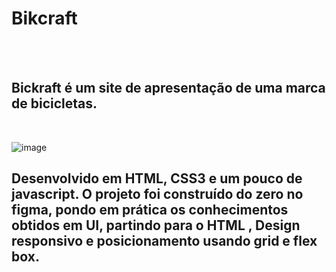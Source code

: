 # Bikcraft
<br>
<br>


## Bickraft é um site de apresentação de uma marca de bicicletas.
 
<br>

![image](https://user-images.githubusercontent.com/107445154/221281339-45f9ec34-f931-4c8e-a224-dc59dbf2a4c6.png)






## Desenvolvido em HTML, CSS3 e um pouco de javascript. O projeto foi construído do zero no figma, pondo em prática os conhecimentos obtidos em UI, partindo para o HTML , Design responsivo e posicionamento usando grid e flex box.


